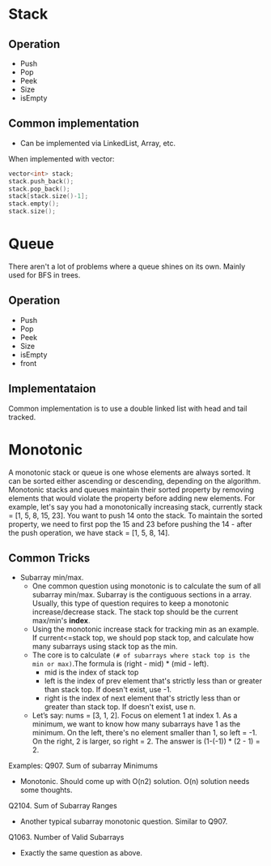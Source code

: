 # Stack

## Operation
* Push
* Pop
* Peek
* Size
* isEmpty


## Common implementation
* Can be implemented via LinkedList, Array, etc.

When implemented with vector:
```cpp
vector<int> stack;
stack.push_back();
stack.pop_back();
stack[stack.size()-1];
stack.empty();
stack.size();
```

# Queue
There aren't a lot of problems where a queue shines on its own. Mainly used for BFS in trees.
## Operation
* Push
* Pop
* Peek
* Size
* isEmpty
* front

## Implementataion

Common implementation is to use a double linked list with head and tail tracked.

# Monotonic

A monotonic stack or queue is one whose elements are always sorted. It can be sorted either ascending or descending, depending on the algorithm. Monotonic stacks and queues maintain their sorted property by removing elements that would violate the property before adding new elements. For example, let's say you had a monotonically increasing stack, currently stack = [1, 5, 8, 15, 23]. You want to push 14 onto the stack. To maintain the sorted property, we need to first pop the 15 and 23 before pushing the 14 - after the push operation, we have stack = [1, 5, 8, 14].

## Common Tricks

* Subarray min/max.
  * One common question using monotonic is to calculate the sum of all subarray min/max. Subarray is the contiguous sections in a array. Usually, this type of question requires to keep a monotonic increase/decrease stack. The stack top should be the current max/min's **index**. 
  * Using the monotonic increase stack for tracking min as an example. If current<=stack top, we should pop stack top, and calculate how many subarrays using stack top as the min. 
  * The core is to calculate `(# of subarrays where stack top is the min or max)`.The formula is (right - mid) * (mid - left). 
    * mid is the index of stack top
    * left is the index of prev element that's strictly less than or greater than stack top. If doesn't exist, use -1.
    * right is the index of next element that's strictly less than or greater than stack top. If doesn't exist, use n.
  * Let’s say: nums = [3, 1, 2]. Focus on element 1 at index 1. As a minimum, we want to know how many subarrays have 1 as the minimum. On the left, there's no element smaller than 1, so left = -1. On the right, 2 is larger, so right = 2. The answer is (1-(-1)) * (2 - 1) = 2.

Examples:
Q907. Sum of subarray Minimums
  * Monotonic. Should come up with O(n2) solution. O(n) solution needs some thoughts.

Q2104. Sum of Subarray Ranges
  * Another typical subarray monotonic question. Similar to Q907.

Q1063. Number of Valid Subarrays
  * Exactly the same question as above.